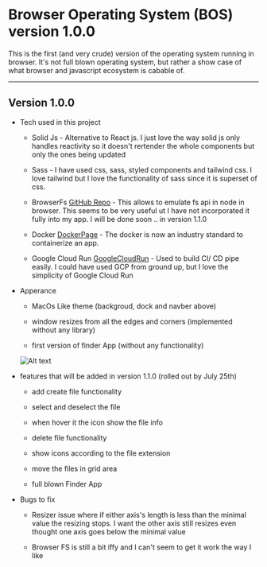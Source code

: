 # Browser Operating System (BOS) version 1.0.0

This is the first (and very crude) version of the operating system running in browser. It's not full blown operating system, but rather a show case of what browser and javascript ecosystem is cabable of.

---

## Version 1.0.0

- Tech used in this project

  - Solid Js - Alternative to React js. I just love the way solid js only handles reactivity so it doesn't rertender the whole components but only the ones being updated

  - Sass - I have used css, sass, styled components and tailwind css. I love tailwind but I love the functionality of sass since it is superset of css.

  - BrowserFs [GitHub Repo](https://github.com/jvilk/BrowserFS) - This allows to emulate fs api in node in browser. This seems to be very useful ut I have not incorporated it fully into my app. I will be done soon .. in version 1.1.0

  - Docker [DockerPage](https://www.docker.com/) - The docker is now an industry standard to containerize an app.

  - Google Cloud Run [GoogleCloudRun](https://cloud.google.com/run/?utm_source=google&utm_medium=cpc&utm_campaign=japac-AU-all-en-dr-bkws-all-pkws-trial-e-dr-1009882&utm_content=text-ad-none-none-DEV_c-CRE_602771386312-ADGP_Hybrid%20%7C%20BKWS%20-%20EXA%20%7C%20Txt%20~%20Compute%20~%20Cloud%20Run_cloud%20run-general%20-%20Products-44225-KWID_43700071610100400-kwd-678836618089&userloc_1030705-network_g&utm_term=KW_google%20cloud%20run&gclid=Cj0KCQjw8amWBhCYARIsADqZJoVVuxT5lj5q3Y_SG_mtYwxMbgLusms9bR9y1VyTornm11jShsjESCwaAp6aEALw_wcB&gclsrc=aw.ds) - Used to build CI/ CD pipe easily. I could have used GCP from ground up, but I love the simplicity of Google Cloud Run

- Apperance

  - MacOs Like theme (backgroud, dock and navber above)

  - window resizes from all the edges and corners (implemented without any library)

  - first version of finder App (without any functionality)

  <img title="a title" alt="Alt text" src="./capture.gif">

- features that will be added in version 1.1.0 (rolled out by July 25th)

  - add create file functionality

  - select and deselect the file

  - when hover it the icon show the file info

  - delete file functionality

  - show icons according to the file extension

  - move the files in grid area

  - full blown Finder App

- Bugs to fix

  - Resizer issue where if either axis's length is less than the minimal value the resizing stops. I want the other axis still resizes even thought one axis goes below the minimal value

  - Browser FS is still a bit iffy and I can't seem to get it work the way I like
